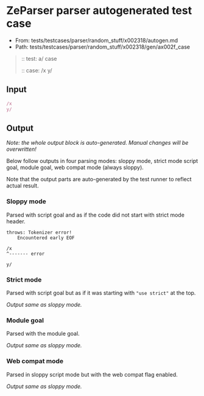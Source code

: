 # ZeParser parser autogenerated test case

- From: tests/testcases/parser/random_stuff/x002318/autogen.md
- Path: tests/testcases/parser/random_stuff/x002318/gen/ax002f_case

> :: test: a/ case
>
> :: case: /x
>          y/

## Input


`````js
/x
y/
`````

## Output

_Note: the whole output block is auto-generated. Manual changes will be overwritten!_

Below follow outputs in four parsing modes: sloppy mode, strict mode script goal, module goal, web compat mode (always sloppy).

Note that the output parts are auto-generated by the test runner to reflect actual result.

### Sloppy mode

Parsed with script goal and as if the code did not start with strict mode header.

`````
throws: Tokenizer error!
    Encountered early EOF

/x
^------- error

y/
`````

### Strict mode

Parsed with script goal but as if it was starting with `"use strict"` at the top.

_Output same as sloppy mode._

### Module goal

Parsed with the module goal.

_Output same as sloppy mode._

### Web compat mode

Parsed in sloppy script mode but with the web compat flag enabled.

_Output same as sloppy mode._
